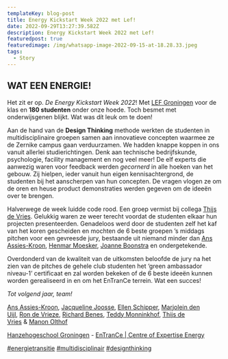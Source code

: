 ```yaml
---
templateKey: blog-post
title: Energy Kickstart Week 2022 met Lef!
date: 2022-09-29T13:27:39.582Z
description: Energy Kickstart Week 2022 met Lef!
featuredpost: true
featuredimage: /img/whatsapp-image-2022-09-15-at-18.28.33.jpeg
tags:
  - Story
---
```

## WAT EEN ENERGIE!

Het zit er op. *De Energy Kickstart Week 2022*! Met [LEF Groningen](https://www.linkedin.com/company/lefgroningen/) voor de klas en **180 studenten** onder onze hoede. Toch besmet met onderwijsgenen blijkt. Wat was dít leuk om te doen!

Aan de hand van de **Design Thinking** methode werkten de studenten in multidisciplinaire groepen samen aan innovatieve concepten waarmee ze de Zernike campus gaan verduurzamen. We hadden knappe koppen in ons vanuit allerlei studierichtingen. Denk aan technische bedrijfskunde, psychologie, facility management en nog veel meer! De elf experts die aanwezig waren voor feedback werden *gecornerd* in alle hoeken van het gebouw. Zij hielpen, ieder vanuit hun eigen kennisachtergrond, de studenten bij het aanscherpen van hun concepten. De vragen vlogen ze om de oren en heuse product demonstraties werden gegeven om de ideeën over te brengen.

Halverwege de week luidde code rood. Een groep vermist bij collega [Thijs de Vries](https://www.linkedin.com/in/ta-de-vries?miniProfileUrn=urn%3Ali%3Afs_miniProfile%3AACoAABOkUZkBLgGP34r9znIAZ_j0yhtqesa19Kw). Gelukkig waren ze weer terecht voordat de studenten elkaar hun projecten presenteerden. Genadeloos werd door de studenten zelf het kaf van het koren gescheiden en mochten de 6 beste groepen ’s middags pitchen voor een gevreesde jury, bestaande uit niemand minder dan [Ans Assies-Kroon](https://www.linkedin.com/in/ans-assies-kroon-36902911?miniProfileUrn=urn%3Ali%3Afs_miniProfile%3AACoAAAJRMMEBwLZfrEU2zfhoN51n8HPPL-ENPLU), [Henmar Moesker](https://www.linkedin.com/in/henmar-moesker-64354231?miniProfileUrn=urn%3Ali%3Afs_miniProfile%3AACoAAAaqIRMB1-7zBGU8vzvATeT1qgJuU2FPto4), [Joanne Boonstra](https://www.linkedin.com/in/joanneboonstra?miniProfileUrn=urn%3Ali%3Afs_miniProfile%3AACoAABEDabcBp2dzQwR2misr_1mFUsG7nDbwaqY) en ondergetekende.

Overdonderd van de kwaliteit van de uitkomsten beloofde de jury na het zien van de pitches de gehele club studenten het ‘green ambassador niveau-1’ certificaat en zal worden bekeken of de 6 beste ideeën kunnen worden gerealiseerd in en om het EnTranCe terrein. Wat een succes!

*Tot volgend jaar, team!*

[Ans Assies-Kroon](https://www.linkedin.com/in/ans-assies-kroon-36902911?miniProfileUrn=urn%3Ali%3Afs_miniProfile%3AACoAAAJRMMEBwLZfrEU2zfhoN51n8HPPL-ENPLU), [Jacqueline Joosse](https://www.linkedin.com/in/jacquelinejoosse?miniProfileUrn=urn%3Ali%3Afs_miniProfile%3AACoAAAJhRKkBcIY5ziUIZdmYZcaSAl9bnFVifrg), [Ellen Schipper](https://www.linkedin.com/in/ellen-schipper-207b0931?miniProfileUrn=urn%3Ali%3Afs_miniProfile%3AACoAAAa_0ecBbzoN5Ln1oRLREv-wvWrZaPeG1hI), [Marjolein den Uijl](https://www.linkedin.com/in/marjolein-den-uijl-51681817b?miniProfileUrn=urn%3Ali%3Afs_miniProfile%3AACoAACqoWeIBRNXrrJXieMYZylpHcLFoakHMi7o), [Ron de Vrieze](https://www.linkedin.com/in/ron-de-vrieze-65b5881a?miniProfileUrn=urn%3Ali%3Afs_miniProfile%3AACoAAAQAHacBO7aplqmU8669uiiMwSOdwwMRKgY), [Richard Benes](https://www.linkedin.com/in/richard-benes-601203194?miniProfileUrn=urn%3Ali%3Afs_miniProfile%3AACoAAC2Xr6EBU_pwwJlzVwyZI56Zscg9ImHGwg0), [Teddy Monninkhof](https://www.linkedin.com/in/teddy-monninkhof-77725372?miniProfileUrn=urn%3Ali%3Afs_miniProfile%3AACoAAA9XpYsBotB9otZB45Yx6P0Q3QuACfPxTgE), [Thijs de Vries](https://www.linkedin.com/in/ta-de-vries?miniProfileUrn=urn%3Ali%3Afs_miniProfile%3AACoAABOkUZkBLgGP34r9znIAZ_j0yhtqesa19Kw) & [Manon Olthof](https://www.linkedin.com/in/manon-o-970b071a4?miniProfileUrn=urn%3Ali%3Afs_miniProfile%3AACoAAC_cuKQBXz2-FQmWy0uBa3hiYNpZgvCB0MY)

[Hanzehogeschool Groningen](https://www.linkedin.com/company/hanzehogeschool-groningen/) - [EnTranCe | Centre of Expertise Energy](https://www.linkedin.com/company/entrance-centre-of-expertise-energy/)

[\#energietransitie](https://www.linkedin.com/feed/hashtag/energietransitie) [\#multidisciplinair](https://www.linkedin.com/feed/hashtag/multidisciplinair) [\#designthinking](https://www.linkedin.com/feed/hashtag/designthinking)